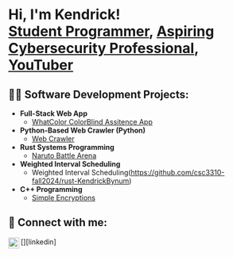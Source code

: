 <h1>Hi, I'm Kendrick! <br/><a href="https://github.com/KendrickBynum">Student Programmer</a>, <a href="www.linkedin.com/in/kendrick-bynum-299a11250"> Aspiring Cybersecurity Professional</a>, <a href="https://www.youtube.com/c/joshmadakor">YouTuber</a></h1>

<h2>👨‍💻 Software Development Projects:</h2>

- <b>Full-Stack Web App</b>
  - [WhatColor ColorBlind Assitence App](https://github.com/What-Color-SPU/What-Color)
- <b>Python-Based Web Crawler (Python)</b>
  - [Web Crawler](https://github.com/csc3430-winter2025/graph-a-computer-science-team) 
- <b>Rust Systems Programming</b>
  - [Naruto Battle Arena](https://github.com/csc3310-fall2024/rust-KendrickBynum)
- <b>Weighted Interval Scheduling</b>
  - Weighted Interval Scheduling(https://github.com/csc3310-fall2024/rust-KendrickBynum)
- <b>C++ Programming</b>
  - [Simple Encryptions](https://github.com/KendrickBynum/SimpleEncryptions)

<h2> 🤳 Connect with me:</h2>
[<img align="left" alt="KendrickBynum | LinkedIn" width="22px" src="www.linkedin.com/in/kendrick-bynum-299a11250" />][linkedin]

[linkedin]: https://www.linkedin.com/in/kendrick-bynum-299a11250/

<!--

Here are some ideas to get you started:

- 🔭 I’m currently working on ...
- 🌱 I’m currently learning ...
- 👯 I’m looking to collaborate on ...
- 🤔 I’m looking for help with ...
- 💬 Ask me about ...
- 📫 How to reach me: ...
- 😄 Pronouns: ...
- ⚡ Fun fact: ...
-->
